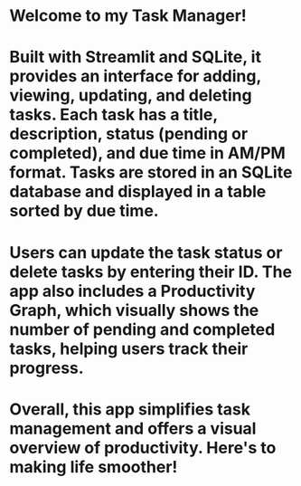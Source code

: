# Welcome to my Task Manager!
# Built with Streamlit and SQLite, it provides an interface for adding, viewing, updating, and deleting tasks. Each task has a title, description, status (pending or completed), and due time in AM/PM format. Tasks are stored in an SQLite database and displayed in a table sorted by due time.
# Users can update the task status or delete tasks by entering their ID. The app also includes a Productivity Graph, which visually shows the number of pending and completed tasks, helping users track their progress.
# Overall, this app simplifies task management and offers a visual overview of productivity. Here's to making life smoother!
